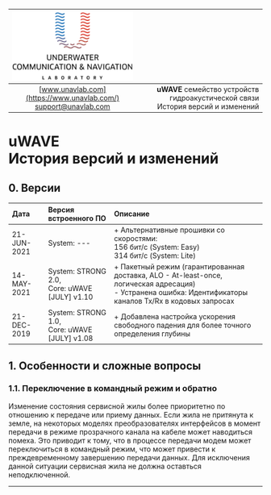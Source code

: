 | ![logo](/documentation/sm_logo.png) |  |
| :---: | ---: |
| [www.unavlab.com](https://www.unavlab.com/) <br/> [support@unavlab.com](mailto:support@unavlab.com) | **uWAVE** семейство устройств гидроакустической связи <br/> История версий и изменений |
  
  
  
# uWAVE <br/> История версий и изменений

<div style="page-break-after: always;"></div>

## 0. Версии

| Дата | Версия встроенного ПО | Описание |
| :--- | :--- | :--- |
| 21-JUN-2021 | System: --- | + Альтернативные прошивки со скоростями: <br/> 156 бит/с (System: Easy) <br/> 314 бит/с (System: Lite) |
| 14-MAY-2021 | System: STRONG 2.0, <br/> Core: uWAVE [JULY] v1.10 | + Пакетный режим (гарантированная доставка, ALO - At-least-once, логическая адресация) <br/> - Устранена ошибка: Идентификаторы каналов Tx/Rx в кодовых запросах |
| 21-DEC-2019 | System: STRONG 1.0, <br/> Core: uWAVE [JULY] v1.08 | + Добавлена настройка ускорения свободного падения для более точного определения глубины |    


## 1. Особенности и сложные вопросы

### 1.1. Переключение в командный режим и обратно
Изменение состояния сервисной жилы более приоритетно по отношению к передаче или приему данных. Если жила не притянута к земле, на некоторых моделях преобразователях интерфейсов в момент передачи в режиме прозрачного канала на кабеле может наводиться помеха. Это приводит к тому, что в процессе передачи модем может переключиться в командный режим, что может привести к преждевременному завершению передачи данных. Для исключения данной ситуации сервисная жила не должна оставться неподключенной.


________  
                    
<div style="page-break-after: always;"></div>
